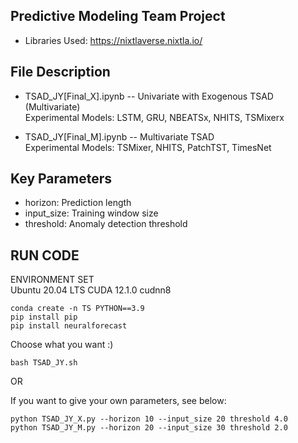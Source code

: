 ## Predictive Modeling Team Project
* Libraries Used: https://nixtlaverse.nixtla.io/

## File Description

* TSAD_JY[Final_X].ipynb -- Univariate with Exogenous TSAD (Multivariate)  
Experimental Models: LSTM, GRU, NBEATSx, NHITS, TSMixerx

* TSAD_JY[Final_M].ipynb -- Multivariate TSAD  
Experimental Models: TSMixer, NHITS, PatchTST, TimesNet

## Key Parameters    
* horizon: Prediction length
* input_size: Training window size
* threshold: Anomaly detection threshold

## RUN CODE
ENVIRONMENT SET  
Ubuntu 20.04 LTS CUDA 12.1.0 cudnn8

```
conda create -n TS PYTHON==3.9
pip install pip
pip install neuralforecast
```
Choose what you want :)

```
bash TSAD_JY.sh
```

OR

If you want to give your own parameters, see below:

```
python TSAD_JY_X.py --horizon 10 --input_size 20 threshold 4.0
python TSAD_JY_M.py --horizon 20 --input_size 30 threshold 2.0
```
